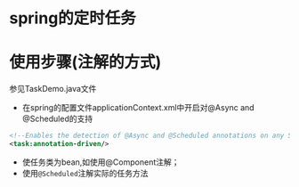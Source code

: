 # spring的定时任务

# 使用步骤(注解的方式)
参见TaskDemo.java文件
* 在spring的配置文件applicationContext.xml中开启对@Async and @Scheduled的支持
```xml
<!--Enables the detection of @Async and @Scheduled annotations on any Spring-managed object. If present, a proxy will be generated for executing the annotated methods asynchronously.-->
<task:annotation-driven/>
```
* 使任务类为bean,如使用@Component注解；
* 使用`@Scheduled`注解实际的任务方法

